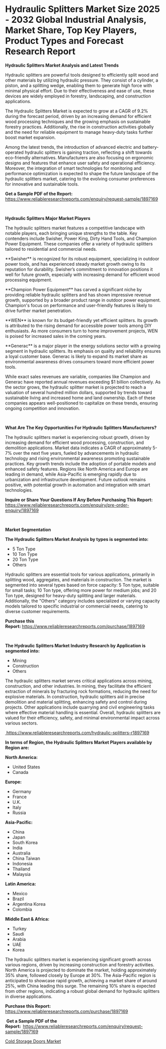 <p><h1>Hydraulic Splitters Market Size 2025 - 2032 Global Industrial Analysis, Market Share, Top Key Players, Product Types and Forecast Research Report</h1></p><p><strong>Hydraulic Splitters Market Analysis and Latest Trends</strong></p>
<p><p>Hydraulic splitters are powerful tools designed to efficiently split wood and other materials by utilizing hydraulic pressure. They consist of a cylinder, a piston, and a splitting wedge, enabling them to generate high force with minimal physical effort. Due to their effectiveness and ease of use, these devices are widely employed in forestry, landscaping, and construction applications.</p><p>The Hydraulic Splitters Market is expected to grow at a CAGR of 9.2% during the forecast period, driven by an increasing demand for efficient wood processing techniques and the growing emphasis on sustainable forestry practices. Additionally, the rise in construction activities globally and the need for reliable equipment to manage heavy-duty tasks further boost market expansion.</p><p>Among the latest trends, the introduction of advanced electric and battery-operated hydraulic splitters is gaining traction, reflecting a shift towards eco-friendly alternatives. Manufacturers are also focusing on ergonomic designs and features that enhance user safety and operational efficiency. Moreover, the integration of smart technologies for monitoring and performance optimization is expected to shape the future landscape of the hydraulic splitters market, catering to the evolving consumer preferences for innovative and sustainable tools.</p></p>
<p><strong>Get a Sample PDF of the Report:&nbsp;</strong> <a href="https://www.reliableresearchreports.com/enquiry/request-sample/1897169?utm_campaign=2413&utm_medium=2&utm_source=Github&utm_content=ia&utm_term=22022025&utm_id=hydraulic-splitters">https://www.reliableresearchreports.com/enquiry/request-sample/1897169</a></p>
<p>&nbsp;</p>
<p><strong>Hydraulic Splitters Major Market Players</strong></p>
<p><p>The hydraulic splitters market features a competitive landscape with notable players, each bringing unique strengths to the table. Key contenders include Swisher, Power King, Dirty Hand Tools, and Champion Power Equipment. These companies offer a variety of hydraulic splitters tailored to residential and commercial needs.</p><p>**Swisher** is recognized for its robust equipment, specializing in outdoor power tools, and has experienced steady market growth owing to its reputation for durability. Swisher’s commitment to innovation positions it well for future growth, especially with increasing demand for efficient wood processing equipment.</p><p>**Champion Power Equipment** has carved a significant niche by providing reliable hydraulic splitters and has shown impressive revenue growth, supported by a broader product range in outdoor power equipment. Champion's focus on performance and user-friendly features is likely to drive further market penetration.</p><p>**WEN** is known for its budget-friendly yet efficient splitters. Its growth is attributed to the rising demand for accessible power tools among DIY enthusiasts. As more consumers turn to home improvement projects, WEN is poised for increased sales in the coming years.</p><p>**Generac** is a major player in the energy solutions sector with a growing segment in hydraulic splitters. Its emphasis on quality and reliability ensures a loyal customer base. Generac is likely to expand its market share as environmental awareness drives consumers toward more efficient power tools.</p><p>While exact sales revenues are variable, companies like Champion and Generac have reported annual revenues exceeding $1 billion collectively. As the sector grows, the hydraulic splitter market is projected to reach a valuation of several hundred million dollars, supported by trends toward sustainable living and increased home and land ownership. Each of these companies appears well-positioned to capitalize on these trends, ensuring ongoing competition and innovation.</p></p>
<p>&nbsp;</p>
<p><strong>What Are The Key Opportunities For Hydraulic Splitters Manufacturers?</strong></p>
<p><p>The hydraulic splitters market is experiencing robust growth, driven by increasing demand for efficient wood processing, construction, and demolition applications. Market data indicates a CAGR of approximately 5-7% over the next five years, fueled by advancements in hydraulic technology and rising environmental awareness promoting sustainable practices. Key growth trends include the adoption of portable models and enhanced safety features. Regions like North America and Europe are leading in demand, while Asia-Pacific is emerging rapidly due to urbanization and infrastructure development. Future outlook remains positive, with potential growth in automation and integration with smart technologies.</p></p>
<p><strong>Inquire or Share Your Questions If Any Before Purchasing This Report:</strong> <a href="https://www.reliableresearchreports.com/enquiry/pre-order-enquiry/1897169?utm_campaign=2413&utm_medium=2&utm_source=Github&utm_content=ia&utm_term=22022025&utm_id=hydraulic-splitters">https://www.reliableresearchreports.com/enquiry/pre-order-enquiry/1897169</a></p>
<p>&nbsp;</p>
<p><strong>Market Segmentation</strong></p>
<p><strong>The Hydraulic Splitters Market Analysis by types is segmented into:</strong></p>
<p><ul><li>5 Ton Type</li><li>10 Ton Type</li><li>20 Ton Type</li><li>Others</li></ul></p>
<p><p>Hydraulic splitters are essential tools for various applications, primarily in splitting wood, aggregates, and materials in construction. The market is segmented into several types based on force capacity: 5 Ton type, suitable for small tasks; 10 Ton type, offering more power for medium jobs; and 20 Ton type, designed for heavy-duty splitting and larger materials. Additionally, the "Others" category includes specialized or varying capacity models tailored to specific industrial or commercial needs, catering to diverse customer requirements.</p></p>
<p><strong>Purchase this Report:&nbsp;</strong><a href="https://www.reliableresearchreports.com/purchase/1897169?utm_campaign=2413&utm_medium=2&utm_source=Github&utm_content=ia&utm_term=22022025&utm_id=hydraulic-splitters">https://www.reliableresearchreports.com/purchase/1897169</a></p>
<p>&nbsp;</p>
<p><strong>The Hydraulic Splitters Market Industry Research by Application is segmented into:</strong></p>
<p><ul><li>Mining</li><li>Construction</li><li>Others</li></ul></p>
<p><p>The hydraulic splitters market serves critical applications across mining, construction, and other industries. In mining, they facilitate the efficient extraction of minerals by fracturing rock formations, reducing the need for explosive materials. In construction, hydraulic splitters aid in precise demolition and material splitting, enhancing safety and control during projects. Other applications include quarrying and civil engineering tasks where effective material handling is essential. Overall, hydraulic splitters are valued for their efficiency, safety, and minimal environmental impact across various sectors.</p></p>
<p><a href="https://www.reliableresearchreports.com/hydraulic-splitters-r1897169?utm_campaign=2413&utm_medium=2&utm_source=Github&utm_content=ia&utm_term=22022025&utm_id=hydraulic-splitters">&nbsp;https://www.reliableresearchreports.com/hydraulic-splitters-r1897169</a></p>
<p><strong>In terms of Region, the Hydraulic Splitters Market Players available by Region are:</strong></p>
<p>
    <p> <strong> North America: </strong>
        <ul>
            <li>United States</li>
            <li>Canada</li>
        </ul>
        </p> 
    <p> <strong> Europe: </strong>
        <ul>
            <li>Germany</li>
            <li>France</li>
            <li>U.K.</li>
            <li>Italy</li>
            <li>Russia</li>
        </ul>
        </p> 
    <p> <strong> Asia-Pacific: </strong>
        <ul>
            <li>China</li>
            <li>Japan</li>
            <li>South Korea</li>
            <li>India</li>
            <li>Australia</li>
            <li>China Taiwan</li>
            <li>Indonesia</li>
            <li>Thailand</li>
            <li>Malaysia</li>
        </ul>
        </p> 
    <p> <strong> Latin America: </strong>
        <ul>
            <li>Mexico</li>
            <li>Brazil</li>
            <li>Argentina Korea</li>
            <li>Colombia</li>
        </ul>
        </p> 
    <p> <strong> Middle East & Africa: </strong>
        <ul>
            <li>Turkey</li>
            <li>Saudi</li>
            <li>Arabia</li>
            <li>UAE</li>
            <li>Korea</li>
        </ul>
    </p>
    </p>
<p><p>The hydraulic splitters market is experiencing significant growth across various regions, driven by increasing construction and forestry activities. North America is projected to dominate the market, holding approximately 35% share, followed closely by Europe at 30%. The Asia-Pacific region is anticipated to showcase rapid growth, achieving a market share of around 25%, with China leading this surge. The remaining 10% share is expected from other regions, indicating a robust global demand for hydraulic splitters in diverse applications.</p></p>
<p><strong>Purchase this Report: </strong><a href="https://www.reliableresearchreports.com/purchase/1897169?utm_campaign=2413&utm_medium=2&utm_source=Github&utm_content=ia&utm_term=22022025&utm_id=hydraulic-splitters">https://www.reliableresearchreports.com/purchase/1897169</a></p>
<p>&nbsp;<strong>Get a Sample PDF of the Report:&nbsp;&nbsp;</strong><a href="https://www.reliableresearchreports.com/enquiry/request-sample/1897169?utm_campaign=2413&utm_medium=2&utm_source=Github&utm_content=ia&utm_term=22022025&utm_id=hydraulic-splitters">https://www.reliableresearchreports.com/enquiry/request-sample/1897169</a></p>
<p><strong></strong></p>
<p><p><a href="https://github.com/hartsockdonnette82/Market-Research-Report-List-1/blob/main/cold-storage-doors-market.md?utm_campaign=2413&utm_medium=2&utm_source=Github&utm_content=ia&utm_term=22022025&utm_id=hydraulic-splitters">Cold Storage Doors Market</a></p></p>